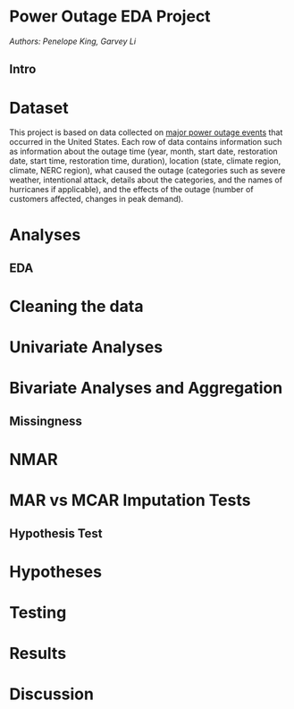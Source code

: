 # Power Outage EDA Project

*Authors: Penelope King, Garvey Li*


## Intro

# Dataset

This project is based on data collected on [major power outage events](https://www.sciencedirect.com/science/article/pii/S2352340918307182#t0005) that occurred in the United States. Each row of data contains information such as information about the outage time (year, month, start date, restoration date, start time, restoration time, duration), location (state, climate region, climate, NERC region), what caused the outage (categories such as severe weather, intentional attack, details about the categories, and the names of hurricanes if applicable), and the effects of the outage (number of customers affected, changes in peak demand).

# Analyses


## EDA

# Cleaning the data

# Univariate Analyses

# Bivariate Analyses and Aggregation

## Missingness

# NMAR

# MAR vs MCAR Imputation Tests

## Hypothesis Test

# Hypotheses

# Testing

# Results

# Discussion







